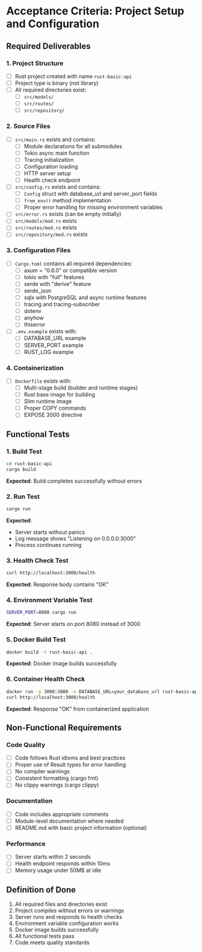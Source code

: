 # Acceptance Criteria: Project Setup and Configuration

## Required Deliverables

### 1. Project Structure
- [ ] Rust project created with name `rust-basic-api`
- [ ] Project type is binary (not library)
- [ ] All required directories exist:
  - [ ] `src/models/`
  - [ ] `src/routes/`
  - [ ] `src/repository/`

### 2. Source Files
- [ ] `src/main.rs` exists and contains:
  - [ ] Module declarations for all submodules
  - [ ] Tokio async main function
  - [ ] Tracing initialization
  - [ ] Configuration loading
  - [ ] HTTP server setup
  - [ ] Health check endpoint
- [ ] `src/config.rs` exists and contains:
  - [ ] `Config` struct with database_url and server_port fields
  - [ ] `from_env()` method implementation
  - [ ] Proper error handling for missing environment variables
- [ ] `src/error.rs` exists (can be empty initially)
- [ ] `src/models/mod.rs` exists
- [ ] `src/routes/mod.rs` exists
- [ ] `src/repository/mod.rs` exists

### 3. Configuration Files
- [ ] `Cargo.toml` contains all required dependencies:
  - [ ] axum = "0.6.0" or compatible version
  - [ ] tokio with "full" features
  - [ ] serde with "derive" feature
  - [ ] serde_json
  - [ ] sqlx with PostgreSQL and async runtime features
  - [ ] tracing and tracing-subscriber
  - [ ] dotenv
  - [ ] anyhow
  - [ ] thiserror
- [ ] `.env.example` exists with:
  - [ ] DATABASE_URL example
  - [ ] SERVER_PORT example
  - [ ] RUST_LOG example

### 4. Containerization
- [ ] `Dockerfile` exists with:
  - [ ] Multi-stage build (builder and runtime stages)
  - [ ] Rust base image for building
  - [ ] Slim runtime image
  - [ ] Proper COPY commands
  - [ ] EXPOSE 3000 directive

## Functional Tests

### 1. Build Test
```bash
cd rust-basic-api
cargo build
```
**Expected**: Build completes successfully without errors

### 2. Run Test
```bash
cargo run
```
**Expected**: 
- Server starts without panics
- Log message shows "Listening on 0.0.0.0:3000"
- Process continues running

### 3. Health Check Test
```bash
curl http://localhost:3000/health
```
**Expected**: Response body contains "OK"

### 4. Environment Variable Test
```bash
SERVER_PORT=8080 cargo run
```
**Expected**: Server starts on port 8080 instead of 3000

### 5. Docker Build Test
```bash
docker build -t rust-basic-api .
```
**Expected**: Docker image builds successfully

### 6. Container Health Check
```bash
docker run -p 3000:3000 -e DATABASE_URL=your_database_url rust-basic-api
curl http://localhost:3000/health
```
**Expected**: Response "OK" from containerized application

## Non-Functional Requirements

### Code Quality
- [ ] Code follows Rust idioms and best practices
- [ ] Proper use of Result types for error handling
- [ ] No compiler warnings
- [ ] Consistent formatting (cargo fmt)
- [ ] No clippy warnings (cargo clippy)

### Documentation
- [ ] Code includes appropriate comments
- [ ] Module-level documentation where needed
- [ ] README.md with basic project information (optional)

### Performance
- [ ] Server starts within 2 seconds
- [ ] Health endpoint responds within 10ms
- [ ] Memory usage under 50MB at idle

## Definition of Done

1. All required files and directories exist
2. Project compiles without errors or warnings
3. Server runs and responds to health checks
4. Environment variable configuration works
5. Docker image builds successfully
6. All functional tests pass
7. Code meets quality standards